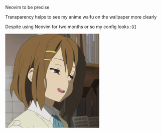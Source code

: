 Neovim to be precise

Transparency helps to see my anime waifu on the wallpaper more clearly

Despite using Neovim for two months or so my config looks :(((

![](gif/yui_laugh_give_up.gif)
